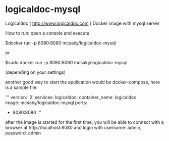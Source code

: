 # logicaldoc-mysql
Logicaldoc ( http://www.logicaldoc.com ) Docker image with mysql server

How to run:
open a console and execute

$docker run -p 8080:8080 mcsaky/logicaldoc-mysql

or

$sudo docker run -p 8080:8080 mcsaky/logicaldoc-mysql

(depending on your settings)

another good way to start the application would be docker-compose, here is a sample file:

'''
version: '2'
services:
 logicaldoc: 
  container_name: logicaldoc  
  image: mcsaky/logicaldoc-mysql
  ports:
   - 8080:8080
'''

after the image is started for the first time, you will be able to connect with a browser
at http://localhost:8080 and login with username: admin, password: admin
